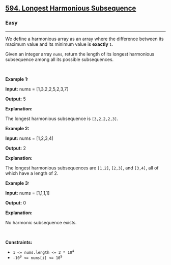 <h2><a href="https://leetcode.com/problems/longest-harmonious-subsequence/?envType=daily-question&envId=Invalid%20Date">594. Longest Harmonious Subsequence</a></h2><h3>Easy</h3><hr><p>We define a harmonious array as an array where the difference between its maximum value and its minimum value is <b>exactly</b> <code>1</code>.</p>

<p>Given an integer array <code>nums</code>, return the length of its longest harmonious <span data-keyword="subsequence-array">subsequence</span> among all its possible subsequences.</p>

<p>&nbsp;</p>
<p><strong class="example">Example 1:</strong></p>

<div class="example-block">
<p><strong>Input:</strong> <span class="example-io">nums = [1,3,2,2,5,2,3,7]</span></p>

<p><strong>Output:</strong> <span class="example-io">5</span></p>

<p><strong>Explanation:</strong></p>

<p>The longest harmonious subsequence is <code>[3,2,2,2,3]</code>.</p>
</div>

<p><strong class="example">Example 2:</strong></p>

<div class="example-block">
<p><strong>Input:</strong> <span class="example-io">nums = [1,2,3,4]</span></p>

<p><strong>Output:</strong> <span class="example-io">2</span></p>

<p><strong>Explanation:</strong></p>

<p>The longest harmonious subsequences are <code>[1,2]</code>, <code>[2,3]</code>, and <code>[3,4]</code>, all of which have a length of 2.</p>
</div>

<p><strong class="example">Example 3:</strong></p>

<div class="example-block">
<p><strong>Input:</strong> <span class="example-io">nums = [1,1,1,1]</span></p>

<p><strong>Output:</strong> <span class="example-io">0</span></p>

<p><strong>Explanation:</strong></p>

<p>No harmonic subsequence exists.</p>
</div>

<p>&nbsp;</p>
<p><strong>Constraints:</strong></p>

<ul>
	<li><code>1 &lt;= nums.length &lt;= 2 * 10<sup>4</sup></code></li>
	<li><code>-10<sup>9</sup> &lt;= nums[i] &lt;= 10<sup>9</sup></code></li>
</ul>
